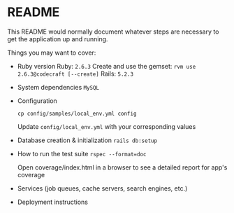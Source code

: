 # README

This README would normally document whatever steps are necessary to get the
application up and running.

Things you may want to cover:

* Ruby version
  Ruby: `2.6.3`
  Create and use the gemset: `rvm use 2.6.3@codecraft [--create]`
  Rails: `5.2.3`

* System dependencies
  `MySQL`

* Configuration
  ```
  cp config/samples/local_env.yml config
  ```
  Update `config/local_env.yml` with your corresponding values

* Database creation & initialization
  `rails db:setup`

* How to run the test suite
  `rspec --format=doc`

  Open coverage/index.html in a browser to see a detailed report for app's coverage

* Services (job queues, cache servers, search engines, etc.)

* Deployment instructions
